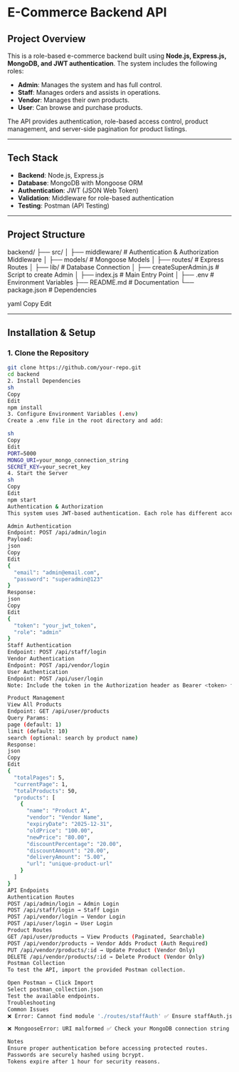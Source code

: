 # **E-Commerce Backend API**

## **Project Overview**
This is a role-based e-commerce backend built using **Node.js, Express.js, MongoDB, and JWT authentication**. The system includes the following roles:
- **Admin**: Manages the system and has full control.
- **Staff**: Manages orders and assists in operations.
- **Vendor**: Manages their own products.
- **User**: Can browse and purchase products.

The API provides authentication, role-based access control, product management, and server-side pagination for product listings.

---

## **Tech Stack**
- **Backend**: Node.js, Express.js
- **Database**: MongoDB with Mongoose ORM
- **Authentication**: JWT (JSON Web Token)
- **Validation**: Middleware for role-based authentication
- **Testing**: Postman (API Testing)

---

## **Project Structure**
backend/ ├── src/ │ ├── middleware/ # Authentication & Authorization Middleware │ ├── models/ # Mongoose Models │ ├── routes/ # Express Routes │ ├── lib/ # Database Connection │ ├── createSuperAdmin.js # Script to create Admin │ ├── index.js # Main Entry Point │ ├── .env # Environment Variables ├── README.md # Documentation └── package.json # Dependencies

yaml
Copy
Edit

---

## **Installation & Setup**

### **1. Clone the Repository**
```sh
git clone https://github.com/your-repo.git
cd backend
2. Install Dependencies
sh
Copy
Edit
npm install
3. Configure Environment Variables (.env)
Create a .env file in the root directory and add:

sh
Copy
Edit
PORT=5000
MONGO_URI=your_mongo_connection_string
SECRET_KEY=your_secret_key
4. Start the Server
sh
Copy
Edit
npm start
Authentication & Authorization
This system uses JWT-based authentication. Each role has different access permissions.

Admin Authentication
Endpoint: POST /api/admin/login
Payload:
json
Copy
Edit
{
  "email": "admin@email.com",
  "password": "superadmin@123"
}
Response:
json
Copy
Edit
{
  "token": "your_jwt_token",
  "role": "admin"
}
Staff Authentication
Endpoint: POST /api/staff/login
Vendor Authentication
Endpoint: POST /api/vendor/login
User Authentication
Endpoint: POST /api/user/login
Note: Include the token in the Authorization header as Bearer <token> for protected routes.

Product Management
View All Products
Endpoint: GET /api/user/products
Query Params:
page (default: 1)
limit (default: 10)
search (optional: search by product name)
Response:
json
Copy
Edit
{
  "totalPages": 5,
  "currentPage": 1,
  "totalProducts": 50,
  "products": [
    {
      "name": "Product A",
      "vendor": "Vendor Name",
      "expiryDate": "2025-12-31",
      "oldPrice": "100.00",
      "newPrice": "80.00",
      "discountPercentage": "20.00",
      "discountAmount": "20.00",
      "deliveryAmount": "5.00",
      "url": "unique-product-url"
    }
  ]
}
API Endpoints
Authentication Routes
POST /api/admin/login → Admin Login
POST /api/staff/login → Staff Login
POST /api/vendor/login → Vendor Login
POST /api/user/login → User Login
Product Routes
GET /api/user/products → View Products (Paginated, Searchable)
POST /api/vendor/products → Vendor Adds Product (Auth Required)
PUT /api/vendor/products/:id → Update Product (Vendor Only)
DELETE /api/vendor/products/:id → Delete Product (Vendor Only)
Postman Collection
To test the API, import the provided Postman collection.

Open Postman → Click Import
Select postman_collection.json
Test the available endpoints.
Troubleshooting
Common Issues
❌ Error: Cannot find module './routes/staffAuth' ✅ Ensure staffAuth.js exists in the routes/ folder.

❌ MongooseError: URI malformed ✅ Check your MongoDB connection string in .env.

Notes
Ensure proper authentication before accessing protected routes.
Passwords are securely hashed using bcrypt.
Tokens expire after 1 hour for security reasons.
